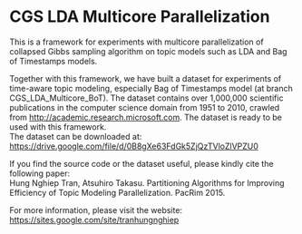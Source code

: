 # CGS LDA Multicore Parallelization
This is a framework for experiments with multicore parallelization of collapsed Gibbs sampling algorithm on topic models such as LDA and Bag of Timestamps models.

Together with this framework, we have built a dataset for experiments of time-aware topic modeling, especially Bag of Timestamps model (at branch CGS_LDA_Multicore_BoT). The dataset contains over 1,000,000 scientific publications in the computer science domain from 1951 to 2010, crawled from http://academic.research.microsoft.com. The dataset is ready to be used with this framework. 
<br/>The dataset can be downloaded at: https://drive.google.com/file/d/0B8gXe63FdGk5ZjQzTVloZlVPZU0

If you find the source code or the dataset useful, please kindly cite the following paper: 
<br/>Hung Nghiep Tran, Atsuhiro Takasu. Partitioning Algorithms for Improving Efficiency of Topic Modeling Parallelization. PacRim 2015.

For more information, please visit the website: https://sites.google.com/site/tranhungnghiep
